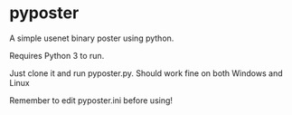 pyposter
========

A simple usenet binary poster using python.

Requires Python 3 to run.

Just clone it and run pyposter.py. Should work fine on both Windows and Linux

Remember to edit pyposter.ini before using!
